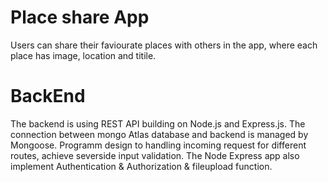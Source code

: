 
# Place share App

Users can share their faviourate places with others in the app, where each place has image, location and titile.

# BackEnd

The backend is using REST API building on Node.js and Express.js. The connection between mongo Atlas database and backend is managed by Mongoose.
Programm design to handling incoming request for different routes, achieve severside input validation. 
The Node Express app also implement Authentication & Authorization & fileupload function.
